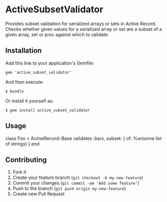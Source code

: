 # ActiveSubsetValidator

Provides subset validation for serialized arrays or sets in Active Record.
Checks whether given values for a serialized array or set are a subset of
a given array, set or proc against which to validate.

## Installation

Add this line to your application's Gemfile:

    gem 'active_subset_validator'

And then execute:

    $ bundle

Or install it yourself as:

    $ gem install active_subset_validator

## Usage

class Foo < ActiveRecord::Base
  validates :bars, subset: { of: %w(some list of strings) }
end

## Contributing

1. Fork it
2. Create your feature branch (`git checkout -b my-new-feature`)
3. Commit your changes (`git commit -am 'Add some feature'`)
4. Push to the branch (`git push origin my-new-feature`)
5. Create new Pull Request
